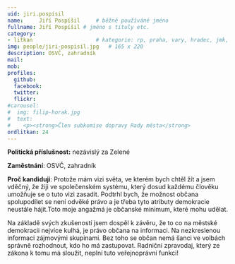 ```yaml
---
uid: jiri.pospisil
name:     Jiří Pospíšil  	# běžně používáné jméno
fullname: Jiří Pospíšil	# jméno s tituly etc.
category:
- litkan                 	# kategorie: rp, praha, vary, hradec, jmk, senat
img: people/jiri-pospisil.jpg   # 165 x 220
description: OSVČ, zahradník
mail:
mob:
profiles:
  github:
  facebook:
  twitter: 
  flickr:
#carousel:
#  img: filip-horak.jpg
#  text:
#    <p><strong>Člen subkomise dopravy Rady města</strong>
ordlitkan: 24
---
```

 
**Politická příslušnost:** nezávislý za Zelené

**Zaměstnání**: OSVČ, zahradník

**Proč kandiduji**: Protože mám vizi světa, ve kterém bych chtěl žít a jsem vděčný, že žiji ve společenském systému, který dosud každému člověku umožňuje se o tuto vizi zasadit. Podtrhl bych, že možnost občana spolupodílet se není odvěké právo a je třeba tyto atributy demokracie neustále hájit.Toto moje angažmá je občanské minimum, které mohu udělat.
 
Na základě svých zkušeností jsem dospěl k závěru, že to co na městské demokracii nejvíce kulhá, je právo občana na informaci. Na nezkreslenou informaci zájmovými skupinami. Bez toho se občan nemá šanci ve volbách správně rozhodnout, kdo ho má zastupovat. Radniční zpravodaj, který ze zákona k tomu má sloužit, neplní tuto veřejnoprávní funkci! 

